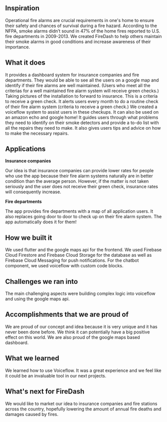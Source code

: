 ## Inspiration

Operational fire alarms are crucial requirements in one's home to ensure their safety and chances of survival during a fire hazard. According to the NFPA, smoke alarms didn’t sound in 47% of the home fires reported to U.S. fire departments in 2009-2013. We created FireDash to help others maintain their smoke alarms in good conditions and increase awareness of their importance.

## What it does

It provides a dashboard system for insurance companies and fire departments. They would be able to see all the users on a google map and identify if their fire alarms are well maintained. (Users who meet all the criterias for a well maintained fire alarm system will receive green checks.) 
Taking pictures of the installation to forward to insurance. This is a criteria to receive a green check.
It alerts users every month to do a routine check of their fire alarm system (criteria to receive a green check.) We created a voiceflow system to assist users in these checkups. It can also be used on an amazon echo and google home! It guides users through what problems they need to identify on their smoke detectors and provide a to-do list with all the repairs they need to make. It also gives users tips and advice on how to make the necessary repairs.

## Applications

**Insurance companies**

Our idea is that insurance companies can provide lower rates for people who use the app because their fire alarm systems naturally are in better condition than the average person. However, if the matter is not taken seriously and the user does not receive their green check, insurance rates will consequently increase. 

**Fire departments**

The app provides fire departments with a map of all application users. It also replaces going door to door to check up on their fire alarm system. The app automatically does it for them!

## How we built it

We used flutter and the google maps api for the frontend. We used Firebase Cloud Firestore and Firebase Cloud Storage for the database as well as Firebase Cloud Messaging for push notifications. For the chatbot component, we used voiceflow with custom code blocks.

## Challenges we ran into

The main challenging aspects were building complex logic into voiceflow and using the google maps api. 

## Accomplishments that we are proud of

We are proud of our concept and idea because it is very unique and it has never been done before. We think it can potentially have a big positive effect on this world. We are also proud of the google maps based dashboard.

## What we learned

We learned how to use Voiceflow. It was a great experience and we feel like it could be an invaluable tool in our next projects.

## What's next for FireDash

We would like to market our idea to insurance companies and fire stations across the country, hopefully lowering the amount of annual fire deaths and damages caused by fires.
